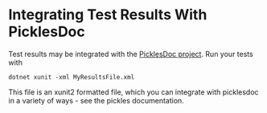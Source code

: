 # Integrating Test Results With PicklesDoc

Test results may be integrated with the [PicklesDoc project](http://www.picklesdoc.com/). Run your tests with

```Batchfile
dotnet xunit -xml MyResultsFile.xml
```

This file is an xunit2 formatted file, which you can integrate with picklesdoc in a variety of ways - see the pickles documentation.
